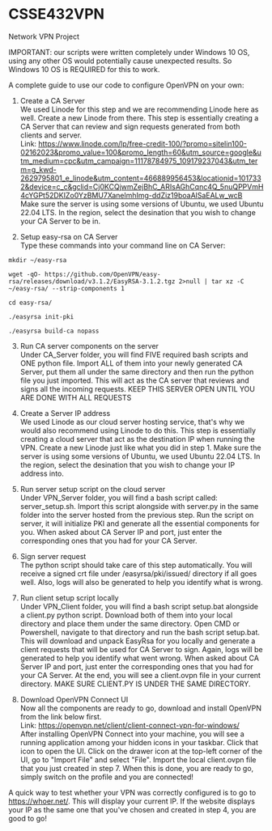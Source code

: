# CSSE432VPN

Network VPN Project

IMPORTANT: our scripts were written completely under Windows 10 OS, using any other OS would potentially cause unexpected results. So Windows 10 OS is REQUIRED for this to work. 

A complete guide to use our code to configure OpenVPN on your own:

1. Create a CA Server <br />
We used Linode for this step and we are recommending Linode here as well. Create a new Linode from there. This step is essentially creating a CA Server that can review and sign requests generated from both clients and server. <br />
Link: https://www.linode.com/lp/free-credit-100/?promo=sitelin100-02162023&promo_value=100&promo_length=60&utm_source=google&utm_medium=cpc&utm_campaign=11178784975_109179237043&utm_term=g_kwd-2629795801_e_linode&utm_content=466889956453&locationid=1017332&device=c_c&gclid=Cj0KCQjwmZejBhC_ARIsAGhCqnc4Q_5nuQPPVmH4cYGPt52DKIZo0YzBMU7XanelmhImg-ddZiz19boaAlSaEALw_wcB <br />
Make sure the server is using some versions of Ubuntu, we used Ubuntu 22.04 LTS. In the region, select the desination that you wish to change your CA Server to be in.

2. Setup easy-rsa on CA Server <br />
Type these commands into your command line on CA Server:
```
mkdir ~/easy-rsa
```
```
wget -qO- https://github.com/OpenVPN/easy-rsa/releases/download/v3.1.2/EasyRSA-3.1.2.tgz 2>null | tar xz -C ~/easy-rsa/ --strip-components 1
```
```
cd easy-rsa/
```
```
./easyrsa init-pki
```
```
./easyrsa build-ca nopass
```


3. Run CA server components on the server <br />
Under CA_Server folder, you will find FIVE required bash scripts and ONE python file. Import ALL of them into your newly generated CA Server, put them all under the same directory and then run the python file you just imported. This will act as the CA server that reviews and signs all the incoming requests.
KEEP THIS SERVER OPEN UNTIL YOU ARE DONE WITH ALL REQUESTS

4. Create a Server IP address <br />
We used Linode as our cloud server hosting service, that's why we would also recommend using Linode to do this. This step is essentially creating a cloud server that act as the destination IP when running the VPN. Create a new Linode just like what you did in step 1.
Make sure the server is using some versions of Ubuntu, we used Ubuntu 22.04 LTS. In the region, select the desination that you wish to change your IP address into.

5. Run server setup script on the cloud server <br />
Under VPN_Server folder, you will find a bash script called: server_setup.sh. Import this script alongside with server.py in the same folder into the server hosted from the previous step. Run the script on server, it will initialize PKI and generate all the essential components for you. When asked about CA Server IP and port, just enter the corresponding ones that you had for your CA Server. 

6. Sign server request <br />
The python script should take care of this step automatically. You will receive a signed crt file under /easyrsa/pki/issued/ directory if all goes well. Also, logs will also be generated to help you identify what is wrong. 

7. Run client setup script locally <br />
Under VPN_Client folder, you will find a bash script setup.bat alongside a client.py python script. Download both of them into your local directory and place them under the same directory. Open CMD or Powershell, navigate to that directory and run the bash script setup.bat. This will download and unpack EasyRsa for you locally and generate a client requests that will be used for CA Server to sign. Again, logs will be generated to help you identify what went wrong. When asked about CA Server IP and port, just enter the corresponding ones that you had for your CA Server. At the end, you will see a client.ovpn file in your current directory. MAKE SURE CLIENT.PY IS UNDER THE SAME DIRECTORY.

8. Download OpenVPN Connect UI <br />
Now all the components are ready to go, download and install OpenVPN from the link below first. <br />
Link: https://openvpn.net/client/client-connect-vpn-for-windows/ <br />
After installing OpenVPN Connect into your machine, you will see a running application among your hidden icons in your taskbar. Click that icon to open the UI. Click on the drawer icon at the top-left corner of the UI, go to "Import File" and select "File". Import the local client.ovpn file that you just created in step 7. When this is done, you are ready to go, simply switch on the profile and you are connected!

A quick way to test whether your VPN was correctly configured is to go to https://whoer.net/. This will display your current IP. If the website displays your IP as the same one that you've chosen and created in step 4, you are good to go!
